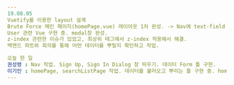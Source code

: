 ```yaml
---
19.08.05
Vuetify를 이용한 layout 설계
Brute Force 메인 페이지(homePage.vue) 레이아웃 1차 완성. -> Nav에 text-field 없애야 함.
User 관련 Vue 구현 중. modal창 완성.
z-index 관련한 이슈가 있었고, 최상위 태그에서 z-index 적용해서 해결.
백엔드 파트와 회의를 통해 어떤 데이터를 뿌릴지 확인하고 작업.

오늘 한 일
권성령 : Nav 작업. Sign Up, Sign In Dialog 창 띄우기. 데이터 Form 틀 구현.
이기인 : homePage, searchListPage 작업. 데이터를 불러오고 뿌리는 틀 구현 중. homePage에서 검색어 치고 엔터 눌렀을 경우 검색 되도록 구현 완료.
---
```

